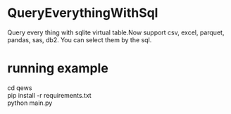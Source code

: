 # QueryEverythingWithSql
Query every thing with sqlite virtual table.Now support csv, excel, parquet, pandas, sas, db2. You can select them by the sql.

# running example
cd qews  
  pip install -r requirements.txt  
  python main.py

